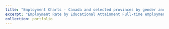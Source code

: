 ```yaml
---
title: "Employment Charts - Canada and selected provinces by gender and education, February 2021 "
excerpt: "Employment Rate by Educational Attainment Full-time employment Males item number 1<br/><img src='/images/Full-time_employment_Males_3_erate_1_pch.png'>"
collection: portfolio
---
```


 
